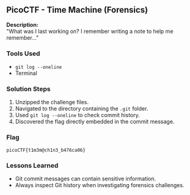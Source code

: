 ## PicoCTF - Time Machine (Forensics)

**Description:**  
"What was I last working on? I remember writing a note to help me remember..."

### Tools Used
- `git log --oneline`
- Terminal

### Solution Steps
1. Unzipped the challenge files.
2. Navigated to the directory containing the `.git` folder.
3. Used `git log --oneline` to check commit history.
4. Discovered the flag directly embedded in the commit message.

### Flag
`picoCTF{t1m3m@ch1n3_b476ca06}`

### Lessons Learned
- Git commit messages can contain sensitive information.
- Always inspect Git history when investigating forensics challenges.
